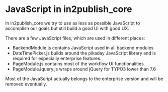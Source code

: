 # JavaScript in in2publish_core

In in2publish_core we try to use as less as possible JavaScript to accomplish our goals but still build a good UI with good UX.

There are a few JavaScript files, which are used in different places:

* BackendModule.js contains JavaScript used in all backend modules
* DateTimePicker.js builds around the pikaday JavaScript library and is required for especially enterprise features.
* PageModule.js contains most of the workflow UI functionalities
* PageModuleJquery.js wraps around jQuery for TYPO3 lower than 7.6

Most of the JavaScript actually belongs to the enterprise version and will be removed eventually.

